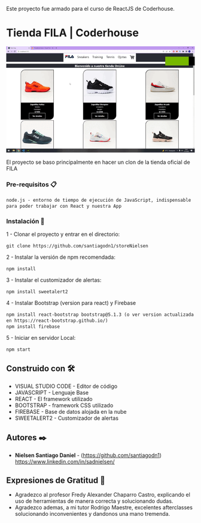 Este proyecto fue armado para el curso de ReactJS de Coderhouse.

# Tienda FILA | Coderhouse

![Alt Text](https://github.com/santiagodn1/storeNielsen/blob/main/mainstore/src/assets/Video/demo.gif)

El proyecto se baso principalmente en hacer un clon de la tienda oficial de FILA

### Pre-requisitos 📋

```
node.js - entorno de tiempo de ejecución de JavaScript, indispensable para poder trabajar con React y nuestra App
```

### Instalación 🔧

1 - Clonar el proyecto y entrar en el directorio:

```
git clone https://github.com/santiagodn1/storeNielsen
```

2 - Instalar la versión de npm recomendada:

```
npm install
```

3 - Instalar el customizador de alertas:

```
npm install sweetalert2
```

4 - Instalar Bootstrap (version para react) y Firebase

```
npm install react-bootstrap bootstrap@5.1.3 (o ver version actualizada en https://react-bootstrap.github.io/)
npm install firebase
```

5 - Iniciar en servidor Local:

```
npm start
```


## Construido con 🛠️

* VISUAL STUDIO CODE - Editor de código
* JAVASCRIPT - Lenguaje Base
* REACT - El framework utilizado
* BOOTSTRAP - framework CSS utilizado
* FIREBASE - Base de datos alojada en la nube
* SWEETALERT2 - Customizador de alertas


## Autores ✒️


* **Nielsen Santiago Daniel** - (https://github.com/santiagodn1)
https://www.linkedin.com/in/sadnielsen/


## Expresiones de Gratitud 🎁

* Agradezco al profesor Fredy Alexander Chaparro Castro, explicando el uso de herramientas de manera correcta y solucionando dudas.
* Agradezco ademas, a mi tutor Rodrigo Maestre, excelentes afterclasses solucionando inconvenientes y dandonos una mano tremenda.

